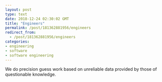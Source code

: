 ```yaml
---
layout: post
type: text
date: 2018-12-24 02:30:02 GMT
title: "Engineers"
permalink: /post/181362881956/engineers
redirect_from: 
  - /post/181362881956/engineers
categories:
- engineering
- software
- software engineering
---
```

<p>We do precision guess work based on unreliable data provided by those of questionable knowledge.</p>